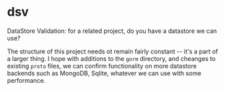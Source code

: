 # dsv

DataStore Validation: for a related project, do you have a datastore we can use?

The structure of this project needs ot remain fairly constant -- it's a part of a larger thing.  I hope with additions to the `gorm` directory, and cheanges to existing `proto` files, we can confirm functionality on more datastore backends such as MongoDB, Sqlite, whatever we can use with some performance.
